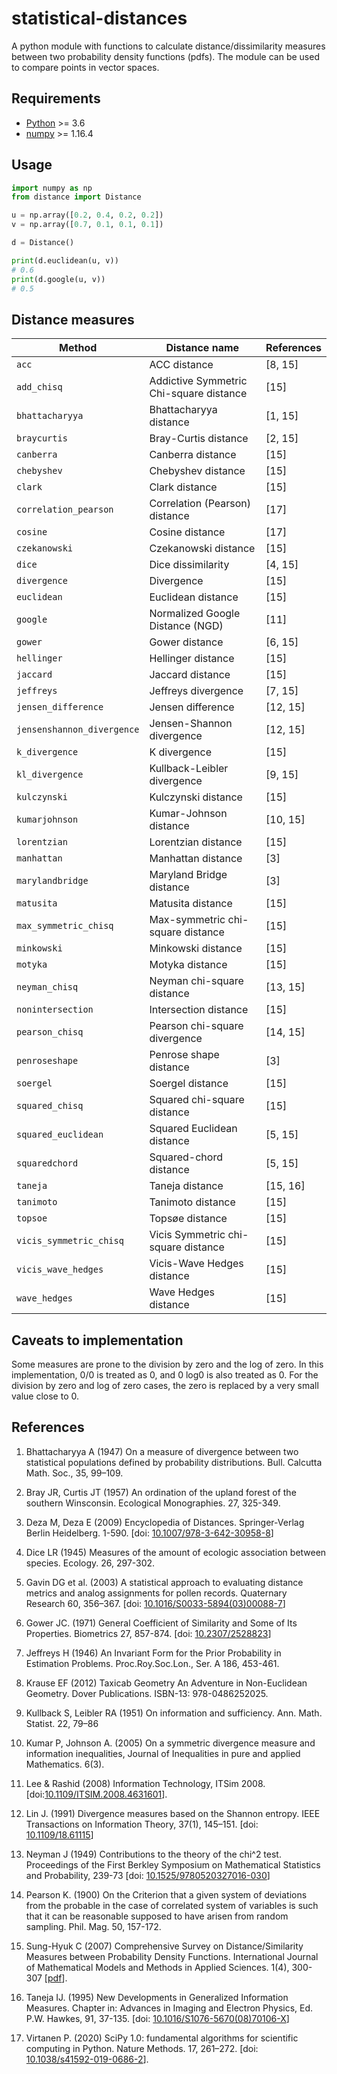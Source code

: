 # statistical-distances
A python module with functions to calculate distance/dissimilarity measures between two probability density functions (pdfs). The module can be used to compare points in vector spaces.

## Requirements
* [Python](https://www.python.org) >= 3.6
* [numpy](http://www.numpy.org) >= 1.16.4

## Usage

```python
import numpy as np
from distance import Distance

u = np.array([0.2, 0.4, 0.2, 0.2])
v = np.array([0.7, 0.1, 0.1, 0.1])

d = Distance()

print(d.euclidean(u, v))
# 0.6
print(d.google(u, v))
# 0.5
```

## Distance measures

| Method | Distance name | References |
| ----------- | --------- | --------- |
| `acc` | ACC distance | [8, 15] |
| `add_chisq` | Addictive Symmetric Chi-square distance | [15] |
| `bhattacharyya` | Bhattacharyya distance | [1, 15] |
| `braycurtis` | Bray-Curtis distance | [2, 15] |
| `canberra` | Canberra distance | [15] |
| `chebyshev` | Chebyshev distance | [15] |
| `clark` | Clark distance | [15] |
| `correlation_pearson` | Correlation (Pearson) distance | [17] |
| `cosine` | Cosine distance | [17] |
| `czekanowski` | Czekanowski distance | [15] |
| `dice` | Dice dissimilarity | [4, 15] |
| `divergence` | Divergence | [15] |
| `euclidean` | Euclidean distance | [15] |
| `google` | Normalized Google Distance (NGD) | [11] |
| `gower` | Gower distance | [6, 15] |
| `hellinger` | Hellinger distance | [15] |
| `jaccard` | Jaccard distance | [15] |
| `jeffreys` | Jeffreys divergence | [7, 15] |
| `jensen_difference` | Jensen difference | [12, 15] |
| `jensenshannon_divergence` | Jensen-Shannon divergence | [12, 15] |
| `k_divergence` | K divergence | [15] |
| `kl_divergence` | Kullback-Leibler divergence | [9, 15] |
| `kulczynski` | Kulczynski distance | [15] |
| `kumarjohnson` | Kumar-Johnson distance | [10, 15] |
| `lorentzian` | Lorentzian distance | [15] |
| `manhattan` | Manhattan distance | [3] |
| `marylandbridge` | Maryland Bridge distance | [3] |
| `matusita` | Matusita distance | [15] |
| `max_symmetric_chisq` | Max-symmetric chi-square distance | [15] |
| `minkowski` | Minkowski distance | [15] |
| `motyka` | Motyka distance | [15] |
| `neyman_chisq` | Neyman chi-square distance | [13, 15] |
| `nonintersection` | Intersection distance | [15] |
| `pearson_chisq` | Pearson chi-square divergence | [14, 15] |
| `penroseshape` | Penrose shape distance | [3] |
| `soergel` | Soergel distance | [15] |
| `squared_chisq` | Squared chi-square distance | [15] |
| `squared_euclidean` | Squared Euclidean distance | [5, 15] |
| `squaredchord` | Squared-chord distance | [5, 15] |
| `taneja` | Taneja distance | [15, 16] |
| `tanimoto` | Tanimoto distance | [15] |
| `topsoe` | Topsøe distance | [15] |
| `vicis_symmetric_chisq` | Vicis Symmetric chi-square distance | [15] |
| `vicis_wave_hedges` | Vicis-Wave Hedges distance | [15] |
| `wave_hedges` | Wave Hedges distance | [15] |


## Caveats to implementation
Some measures are prone to the division by zero and the log of zero. In this implementation, 0/0 is treated as 0, and 0 log0 is also treated as 0. For the division by zero and log of zero cases, the zero is replaced by a very small value close to 0.


## References

1. Bhattacharyya A (1947) On a measure of divergence between two statistical populations defined by probability distributions. Bull. Calcutta Math. Soc., 35, 99–109.

2. Bray JR, Curtis JT (1957) An ordination of the upland forest of the southern Winsconsin. Ecological Monographies. 27, 325-349.

3. Deza M, Deza E (2009) Encyclopedia of Distances. Springer-Verlag Berlin Heidelberg. 1-590. [doi: [10.1007/978-3-642-30958-8](https://doi.org/10.1007/978-3-642-30958-8)]

4. Dice LR (1945) Measures of the amount of ecologic association between species. Ecology. 26, 297-302.

5. Gavin DG et al. (2003) A statistical approach to evaluating distance metrics and analog assignments for pollen records. Quaternary Research 60, 356–367. [doi: [10.1016/S0033-5894(03)00088-7](https://doi.org/10.1016/S0033-5894(03)00088-7)]

6. Gower JC. (1971) General Coefficient of Similarity and Some of Its Properties. Biometrics 27, 857-874. [doi: [10.2307/2528823](https://doi.org/10.2307/2528823)]

7. Jeffreys H (1946) An Invariant Form for the Prior Probability in Estimation Problems. Proc.Roy.Soc.Lon., Ser. A 186, 453-461.

8. Krause EF (2012) Taxicab Geometry An Adventure in Non-Euclidean Geometry. Dover Publications. ISBN-13: 978-0486252025.

9. Kullback S, Leibler RA (1951) On information and sufficiency. Ann. Math. Statist. 22, 79–86

10. Kumar P, Johnson A. (2005) On a symmetric divergence measure and information inequalities, Journal of Inequalities in pure and applied Mathematics. 6(3).

11. Lee & Rashid (2008) Information Technology, ITSim 2008. [doi:[10.1109/ITSIM.2008.4631601](https://doi.org/10.1109/ITSIM.2008.4631601)].

12. Lin J. (1991) Divergence measures based on the Shannon entropy. IEEE Transactions on Information Theory, 37(1), 145–151. [doi: [10.1109/18.61115](https://doi.org/10.1109/18.61115)]

13. Neyman J (1949) Contributions to the theory of the chi^2 test. Proceedings of the First Berkley Symposium on Mathematical Statistics and Probability, 239-73 [doi: [10.1525/9780520327016-030](https://doi.org/10.1525/9780520327016-030)]

14. Pearson K. (1900) On the Criterion that a given system of deviations from the probable in the case of correlated system of variables is such that it can be reasonable supposed to have arisen from random sampling. Phil. Mag. 50, 157-172.

15. Sung-Hyuk C (2007) Comprehensive Survey on Distance/Similarity Measures between Probability Density Functions. International Journal of Mathematical Models and Methods in Applied Sciences. 1(4), 300-307 [[pdf](http://www.fisica.edu.uy/~cris/teaching/Cha_pdf_distances_2007.pdf)].

16. Taneja IJ. (1995) New Developments in Generalized Information Measures. Chapter in: Advances in Imaging and Electron Physics, Ed. P.W. Hawkes, 91, 37-135. [doi: [10.1016/S1076-5670(08)70106-X](https://doi.org/10.1016/S1076-5670(08)70106-X)]

17. Virtanen P. (2020) SciPy 1.0: fundamental algorithms for scientific computing in Python. Nature Methods. 17, 261–272. [doi: [10.1038/s41592-019-0686-2](https://doi.org/10.1038/s41592-019-0686-2)].